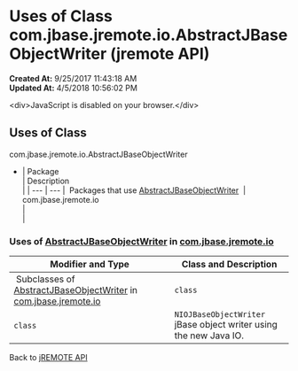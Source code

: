 # Uses of Class com.jbase.jremote.io.AbstractJBaseObjectWriter (jremote API)

**Created At:** 9/25/2017 11:43:18 AM  
**Updated At:** 4/5/2018 10:56:02 PM  

<!--<br>    try {<br>        if (location.href.indexOf('is-external=true') == -1) {<br>            parent.document.title="Uses of Class com.jbase.jremote.io.AbstractJBaseObjectWriter (jremote   API)";<br>        }<br>    }<br>    catch(err) {<br>    }<br>//-->&lt;div&gt;JavaScript is disabled on your browser.&lt;/div&gt;


<!--<br>  allClassesLink = document.getElementById("allclasses\_navbar\_top");<br>  if(window==top) {<br>    allClassesLink.style.display = "block";<br>  }<br>  else {<br>    allClassesLink.style.display = "none";<br>  }<br>  //-->

## Uses of Class
com.jbase.jremote.io.AbstractJBaseObjectWriter

- | Package<br> | Description<br> |
| --- | --- |
 Packages that use [AbstractJBaseObjectWriter](/39250-io/com_jbase_jremote_io_abstractjbaseobjectwriter "class in com.jbase.jremote.io")  | com.jbase.jremote.io<br> |  <br> |




### Uses of [AbstractJBaseObjectWriter](/39250-io/com_jbase_jremote_io_abstractjbaseobjectwriter "class in com.jbase.jremote.io") in [com.jbase.jremote.io](/39250-io/com_jbase_jremote_io_package-summary)


| Modifier and Type<br> | Class and Description<br> |
| --- | --- |
 Subclasses of [AbstractJBaseObjectWriter](/39250-io/com_jbase_jremote_io_abstractjbaseobjectwriter "class in com.jbase.jremote.io") in [com.jbase.jremote.io](/39250-io/com_jbase_jremote_io_package-summary)  | `class `<br> | `IOJBaseObjectWriter`<br>jBase object writer based on the DataOutputStream.<br> |
| `class `<br> | `NIOJBaseObjectWriter`<br>jBase object writer using the new Java IO.<br> |

Back to [jREMOTE API](com_jbase_jremote_package-summary)


